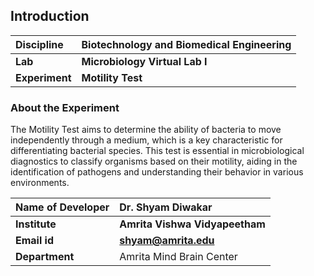 ## Introduction


<b>Discipline | <b>Biotechnology and Biomedical Engineering
:--|:--|
<b> Lab | <b> Microbiology Virtual Lab I
<b> Experiment|     <b> Motility Test


### About the Experiment 

The Motility Test aims to determine the ability of bacteria to move independently through a medium, which is a key characteristic for differentiating bacterial species. This test is essential in microbiological diagnostics to classify organisms based on their motility, aiding in the identification of pathogens and understanding their behavior in various environments.

<b>Name of Developer | <b> Dr. Shyam Diwakar 
:--|:--|
<b> Institute | <b>  Amrita Vishwa Vidyapeetham
<b> Email id|     <b>  shyam@amrita.edu
<b> Department |  Amrita Mind Brain Center
